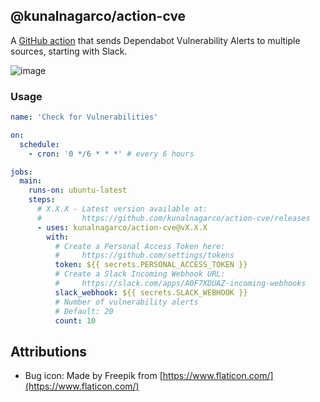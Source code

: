 ## @kunalnagarco/action-cve

A [GitHub action](https://github.com/features/actions) that sends Dependabot Vulnerability Alerts to multiple sources, starting with Slack.

![image](https://user-images.githubusercontent.com/2741371/129387647-f5fdead5-a002-4e3d-9d55-cb7ebe988ff1.png)

### Usage

```yaml
name: 'Check for Vulnerabilities'

on:
  schedule:
    - cron: '0 */6 * * *' # every 6 hours

jobs:
  main:
    runs-on: ubuntu-latest
    steps:
      # X.X.X - Latest version available at:
      #         https://github.com/kunalnagarco/action-cve/releases
      - uses: kunalnagarco/action-cve@vX.X.X
        with:
          # Create a Personal Access Token here:
          #     https://github.com/settings/tokens
          token: ${{ secrets.PERSONAL_ACCESS_TOKEN }}
          # Create a Slack Incoming Webhook URL:
          #     https://slack.com/apps/A0F7XDUAZ-incoming-webhooks
          slack_webhook: ${{ secrets.SLACK_WEBHOOK }}
          # Number of vulnerability alerts
          # Default: 20
          count: 10
```

## Attributions

- Bug icon: Made by Freepik from [https://www.flaticon.com/](https://www.flaticon.com/)
